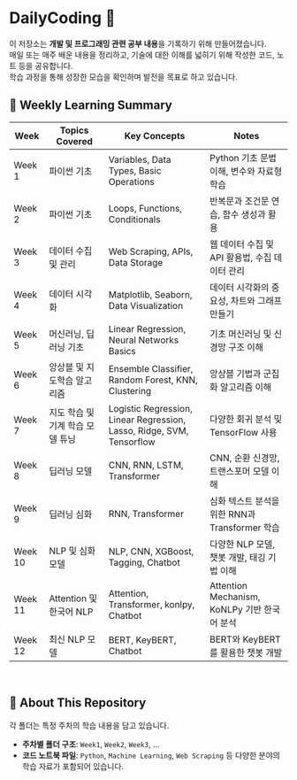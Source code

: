 # DailyCoding 📘

이 저장소는 **개발 및 프로그래밍 관련 공부 내용**을 기록하기 위해 만들어졌습니다.<br>
매일 또는 매주 배운 내용을 정리하고, 기술에 대한 이해를 넓히기 위해 작성한 코드, 노트 등을 공유합니다.<br>
학습 과정을 통해 성장한 모습을 확인하며 발전을 목표로 하고 있습니다.

## 📅 Weekly Learning Summary

| **Week** | **Topics Covered**                           | **Key Concepts**                                               | **Notes**                                                   |
|----------|---------------------------------------------|-----------------------------------------------------------------|-------------------------------------------------------------|
| Week 1   | 파이썬 기초                                 | Variables, Data Types, Basic Operations                        | Python 기초 문법 이해, 변수와 자료형 학습                       |
| Week 2   | 파이썬 기초                                 | Loops, Functions, Conditionals                                 | 반복문과 조건문 연습, 함수 생성과 활용                         |
| Week 3   | 데이터 수집 및 관리                         | Web Scraping, APIs, Data Storage                               | 웹 데이터 수집 및 API 활용법, 수집 데이터 관리                   |
| Week 4   | 데이터 시각화                               | Matplotlib, Seaborn, Data Visualization                        | 데이터 시각화의 중요성, 차트와 그래프 만들기                     |
| Week 5   | 머신러닝, 딥러닝 기초                       | Linear Regression, Neural Networks Basics                      | 기초 머신러닝 및 신경망 구조 이해                               |
| Week 6   | 앙상블 및 지도학습 알고리즘                 | Ensemble Classifier, Random Forest, KNN, Clustering            | 앙상블 기법과 군집화 알고리즘 이해                             |
| Week 7   | 지도 학습 및 기계 학습 모델 튜닝             | Logistic Regression, Linear Regression, Lasso, Ridge, SVM, Tensorflow | 다양한 회귀 분석 및 TensorFlow 사용                             |
| Week 8   | 딥러닝 모델                                 | CNN, RNN, LSTM, Transformer                                    | CNN, 순환 신경망, 트랜스포머 모델 이해                          |
| Week 9   | 딥러닝 심화                                 | RNN, Transformer                                               | 심화 텍스트 분석을 위한 RNN과 Transformer 학습                   |
| Week 10  | NLP 및 심화 모델                           | NLP, CNN, XGBoost, Tagging, Chatbot                           | 다양한 NLP 모델, 챗봇 개발, 태깅 기법 이해                        |
| Week 11  | Attention 및 한국어 NLP                    | Attention, Transformer, konlpy, Chatbot                        | Attention Mechanism, KoNLPy 기반 한국어 분석                    |
| Week 12  | 최신 NLP 모델                               | BERT, KeyBERT, Chatbot                                         | BERT와 KeyBERT를 활용한 챗봇 개발                               |

<br>

## 📌 About This Repository

각 폴더는 특정 주차의 학습 내용을 담고 있습니다.

- **주차별 폴더 구조**: `Week1`, `Week2`, `Week3`, ...
- **코드 노트북 파일**: `Python`, `Machine Learning`, `Web Scraping` 등 다양한 분야의 학습 자료가 포함되어 있습니다.
